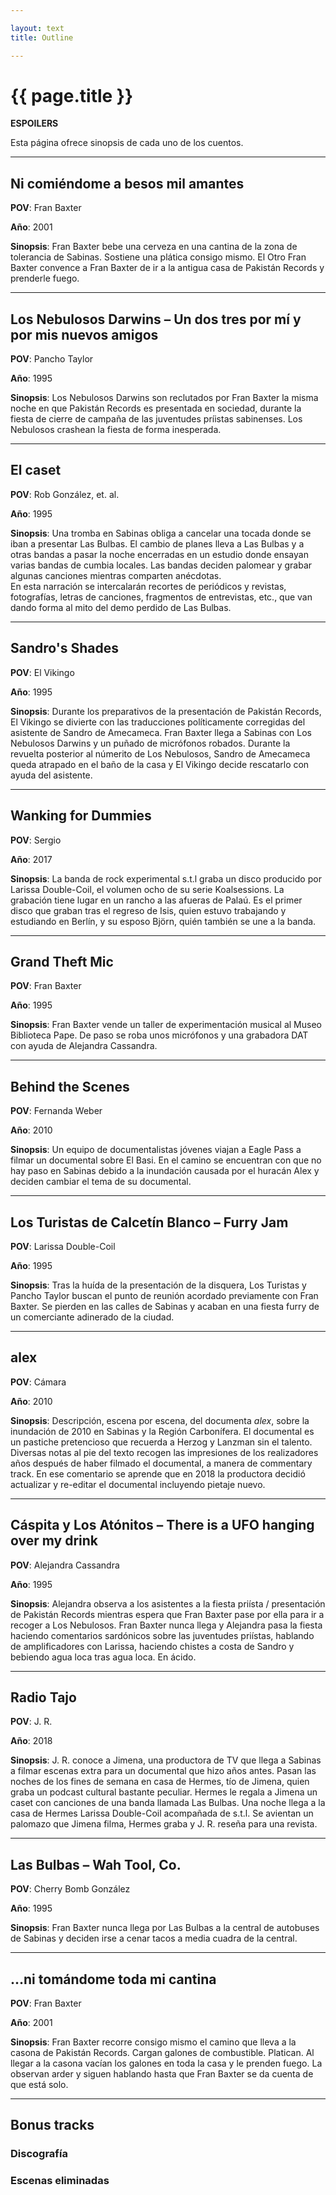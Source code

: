 ```yaml
---

layout: text
title: Outline

---
```


# {{ page.title }}

**ESPOILERS**

Esta página ofrece sinopsis de cada uno de los cuentos.

---

## Ni comiéndome a besos mil amantes

**POV**: Fran Baxter

**Año**: 2001

**Sinopsis**: Fran Baxter bebe una cerveza en una cantina de la zona de tolerancia de Sabinas. Sostiene una plática consigo mismo. El Otro Fran Baxter convence a Fran Baxter de ir a la antigua casa de Pakistán Records y prenderle fuego.

---

## Los Nebulosos Darwins – Un dos tres por mí y por mis nuevos amigos

**POV**: Pancho Taylor

**Año**: 1995

**Sinopsis**: Los Nebulosos Darwins son reclutados por Fran Baxter la misma noche en que Pakistán Records es presentada en sociedad, durante la fiesta de cierre de campaña de las juventudes príistas sabinenses. Los Nebulosos crashean la fiesta de forma inesperada.

---

## El caset

**POV**: Rob González, et. al.

**Año**: 1995

**Sinopsis**: Una tromba en Sabinas obliga a cancelar una tocada donde se iban a presentar Las Bulbas. El cambio de planes lleva a Las Bulbas y a otras bandas a pasar la noche encerradas en un estudio donde ensayan varias bandas de cumbia locales. Las bandas deciden palomear y grabar algunas canciones mientras comparten anécdotas.  
En esta narración se intercalarán recortes de periódicos y revistas, fotografías, letras de canciones, fragmentos de entrevistas, etc., que van dando forma al mito del demo perdido de Las Bulbas.

---

## Sandro's Shades

**POV**: El Vikingo

**Año**: 1995

**Sinopsis**: Durante los preparativos de la presentación de Pakistán Records, El Vikingo se divierte con las traducciones políticamente corregidas del asistente de Sandro de Amecameca. Fran Baxter llega a Sabinas con Los Nebulosos Darwins y un puñado de micrófonos robados. Durante la revuelta posterior al númerito de Los Nebulosos, Sandro de Amecameca queda atrapado en el baño de la casa y El Vikingo decide rescatarlo con ayuda del asistente.

---

## Wanking for Dummies

**POV**: Sergio

**Año**: 2017

**Sinopsis**: La banda de rock experimental s.t.l graba un disco producido por Larissa Double-Coil, el volumen ocho de su serie Koalsessions. La grabación tiene lugar en un rancho a las afueras de Palaú. Es el primer disco que graban tras el regreso de Isis, quien estuvo trabajando y estudiando en Berlín, y su esposo Björn, quién también se une a la banda.

---

## Grand Theft Mic

**POV**: Fran Baxter

**Año**: 1995

**Sinopsis**: Fran Baxter vende un taller de experimentación musical al Museo Biblioteca Pape. De paso se roba unos micrófonos y una grabadora DAT con ayuda de Alejandra Cassandra.

---

## Behind the Scenes

**POV**: Fernanda Weber

**Año**: 2010

**Sinopsis**: Un equipo de documentalistas jóvenes viajan a Eagle Pass a filmar un documental sobre El Basi. En el camino se encuentran con que no hay paso en Sabinas debido a la inundación causada por el huracán Alex y deciden cambiar el tema de su documental.

---

## Los Turistas de Calcetín Blanco – Furry Jam

**POV**: Larissa Double-Coil

**Año**: 1995

**Sinopsis**: Tras la huída de la presentación de la disquera, Los Turistas y Pancho Taylor buscan el punto de reunión acordado previamente con Fran Baxter. Se pierden en las calles de Sabinas y acaban en una fiesta furry de un comerciante adinerado de la ciudad.

---

## alex

**POV**: Cámara

**Año**: 2010

**Sinopsis**: Descripción, escena por escena, del documenta *alex*, sobre la inundación de 2010 en Sabinas y la Región Carbonífera. El documental es un pastiche pretencioso que recuerda a Herzog y Lanzman sin el talento.  
Diversas notas al pie del texto recogen las impresiones de los realizadores años después de haber filmado el documental, a manera de commentary track. En ese comentario se aprende que en 2018 la productora decidió actualizar y re-editar el documental incluyendo pietaje nuevo.

---

## Cáspita y Los Atónitos – There is a UFO hanging over my drink

**POV**: Alejandra Cassandra

**Año**: 1995

**Sinopsis**: Alejandra observa a los asistentes a la fiesta priísta / presentación de Pakistán Records mientras espera que Fran Baxter pase por ella para ir a recoger a Los Nebulosos. Fran Baxter nunca llega y Alejandra pasa la fiesta haciendo comentarios sardónicos sobre las juventudes priístas, hablando de amplificadores con Larissa, haciendo chistes a costa de Sandro y bebiendo agua loca tras agua loca. En ácido.

---

## Radio Tajo

**POV**: J. R.

**Año**: 2018

**Sinopsis**: J. R. conoce a Jimena, una productora de TV que llega a Sabinas a filmar escenas extra para un documental que hizo años antes. Pasan las noches de los fines de semana en casa de Hermes, tío de Jimena, quien graba un podcast cultural bastante peculiar. Hermes le regala a Jimena un caset con canciones de una banda llamada Las Bulbas. Una noche llega a la casa de Hermes Larissa Double-Coil acompañada de s.t.l. Se avientan un palomazo que Jimena filma, Hermes graba y J. R. reseña para una revista.

---

## Las Bulbas – Wah Tool, Co.

**POV**: Cherry Bomb González

**Año**: 1995

**Sinopsis**: Fran Baxter nunca llega por Las Bulbas a la central de autobuses de Sabinas y deciden irse a cenar tacos a media cuadra de la central.

---

## ...ni tomándome toda mi cantina

**POV**: Fran Baxter

**Año**: 2001

**Sinopsis**: Fran Baxter recorre consigo mismo el camino que lleva a la casona de Pakistán Records. Cargan galones de combustible. Platican. Al llegar a la casona vacían los galones en toda la casa y le prenden fuego. La observan arder y siguen hablando hasta que Fran Baxter se da cuenta de que está solo.

---

## Bonus tracks

### Discografía

### Escenas eliminadas
